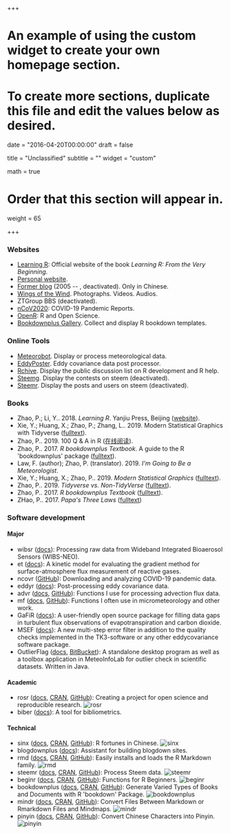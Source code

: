 +++
# An example of using the custom widget to create your own homepage section.
# To create more sections, duplicate this file and edit the values below as desired.

date = "2016-04-20T00:00:00"
draft = false

title = "Unclassified"
subtitle = ""
widget = "custom"

math = true

# Order that this section will appear in.
weight = 65

+++

### Websites

- [Learning R](https://xuer.pzhao.org/): Official website of the book *Learning R: From the Very Beginning*.
- [Personal website](https://pzhao.org).
- [Former blog](http://dapengde.com) (2005 -- , deactivated). Only in Chinese.
- [Wings of the Wind](https://gallery.pzhao.org). Photographs. Videos. Audios. 
- ZTGroup BBS (deactivated). 
- [nCoV2020](https://ncov2020.org): COVID-19 Pandemic Reports.
- [OpenR](https://openr.pzhao.org): R and Open Science.
- [Bookdownplus Gallery](https://bookdownplus.pzhao.org/). Collect and display R bookdown templates.

### Online Tools

- [Meteorobot](https://sciwis.shinyapps.io/meteorobot/). Display or process meteorological data.
- [EddyPoster](https://sciwis.shinyapps.io/eddyposter/). Eddy covariance data post processor.
- [Rchive](https://sciwis.shinyapps.io/rchive/). Display the public discussion list on R development and R help.
- [Steemg](http://ec2-35-157-142-69.eu-central-1.compute.amazonaws.com:3838/myapp/). Display the contests on steem (deactivated).
- [Steemr](https://pzhao.shinyapps.io/steemr/). Display the posts and users on steem (deactivated).

### Books

- Zhao, P.; Li, Y.. 2018. *Learning R*. Yanjiu Press, Beijing ([website](https://xuer.pzhao.org/)). 
- Xie, Y.; Huang, X.; Zhao, P.; Zhang, L.. 2019. Modern Statistical Graphics with Tidyverse ([fulltext](https://pzhaonet.github.io/msgtv/)).
- Zhao, P.. 2019. 100 Q & A in R ([在线阅读](https://pzhao.org/book/r100q/)).
- Zhao, P.. 2017. *R bookdownplus Textbook*. A guide to the R 'bookdownplus' package ([fulltext](https://bookdown.org/baydap/bookdownplus/)).
- Law, F. (author); Zhao, P. (translator). 2019. *I'm Going to Be a Meteorologist*.
- Xie, Y.; Huang, X.; Zhao, P.. 2019. *Modern Statistical Graphics* ([fulltext](https://msg-book.netlify.com/)).
- Zhao, P.. 2019. *Tidyverse vs. Non-TidyVerse* ([fulltext](https://pzhaonet.github.io/btcookbook/)).
- Zhao, P.. 2017. *R bookdownplus Textbook* ([fulltext](https://bookdown.org/baydap/bookdownplus/)).
- ZHao, P.. 2017. *Papa's Three Laws* ([fulltext](https://bookdown.org/baydap/papasdiary/))

### Software development

#### Major

- wibsr ([docs](https://pzhao.org/pkg/wibsr)): Processing raw data from Wideband Integrated Bioaerosol Sensors (WIBS-NEO).
- et ([docs](https://pzhao.org/pkg/et)): A kinetic model for evaluating the gradient method for surface-atmosphere flux measurement of reactive gases.
- ncovr ([GitHub](https://github.com/pzhaonet/ncovr)): Downloading and analyzing COVID-19 pandemic data.
- eddyr ([docs](https://pzhao.org/pkg/eddyr)): Post-processing eddy covariance data.
- advr ([docs](https://pzhao.org/pkg/advr), [GitHub](https://github.com/pzhaonet/advr)): Functions I use for processing advection  flux data.
- mf ([docs](https://pzhao.org/pkg/mf), [GitHub](https://github.com/pzhaonet/mf)): Functions I often use in micrometeorology and other work.
- GaFiR ([docs](https://www.bayceer.uni-bayreuth.de/mm/de/software/software/software_dl.php?id_obj=124194)): A user-friendly open source package for filling data gaps in turbulent flux observations of evapotranspiration and carbon dioxide.
- MSEF ([docs](https://epub.uni-bayreuth.de/1759/)): A new multi-step error filter in addition to the quality checks implemented in the TK3-software or any other eddycovariance software package.
- OutlierFlag ([docs](http://meteothink.org/products/outlierflag.html), [BitBucket](https://bitbucket.org/yaqiang/outlierflag)): A standalone desktop program as well as a toolbox application in MeteoInfoLab for outlier check in scientific datasets. Written in Java.

#### Academic
- rosr ([docs](https://pzhao.org/pkg/rosr), [CRAN](https://CRAN.R-project.org/package=rosr), [GitHub](https://github.com/pzhaonet/rosr)): Creating a project for open science and reproducible research.
  ![rosr](http://cranlogs.r-pkg.org/badges/grand-total/rosr)
- biber ([docs](https://pzhao.org/pkg/biber)): A tool for bibliometrics.

#### Technical
- sinx ([docs](https://pzhao.org/pkg/sinx), [CRAN](https://CRAN.R-project.org/package=sinx), [GitHub](https://github.com/pzhaonet/sinx)): R fortunes in Chinese.
  ![sinx](http://cranlogs.r-pkg.org/badges/grand-total/sinx)
- blogdownplus ([docs](https://pzhao.org/pkg/blogdownplus)): Assistant for building blogdown sites.
- rmd ([docs](https://pzhao.org/pkg/rmd), [CRAN](https://CRAN.R-project.org/package=rmd), [GitHub](https://github.com/pzhaonet/rmd)):  Easily installs and loads the R Markdown family.
  ![rmd](http://cranlogs.r-pkg.org/badges/grand-total/rmd)
- steemr ([docs](https://pzhao.org/pkg/steemr), [CRAN](https://CRAN.R-project.org/package=steemr), [GitHub](https://github.com/pzhaonet/steemr)):  Process Steem data.
  ![steemr](https://cranlogs.r-pkg.org/badges/grand-total/steemr)
- beginr ([docs](https://pzhao.org/pkg/beginr), [CRAN](https://CRAN.R-project.org/package=beginr), [GitHub](https://github.com/pzhaonet/beginr)): Functions for R Beginners.
  ![beginr](http://cranlogs.r-pkg.org/badges/grand-total/beginr)
- bookdownplus ([docs](https://pzhao.org/pkg/bookdownplus), [CRAN](https://CRAN.R-project.org/package=bookdownplus), [GitHub](https://github.com/pzhaonet/bookdownplus)): Generate Varied Types of Books and Documents with R 'bookdown' Package. 
  ![bookdownplus](http://cranlogs.r-pkg.org/badges/grand-total/bookdownplus)
- mindr ([docs](https://pzhao.org/pkg/mindr), [CRAN](https://CRAN.R-project.org/package=mindr), [GitHub](https://github.com/pzhaonet/mindr)): Convert Files Between Markdown or Rmarkdown Files and Mindmaps.
  ![mindr](http://cranlogs.r-pkg.org/badges/grand-total/mindr)
- pinyin ([docs](https://pzhao.org/pkg/pinyin), [CRAN](https://CRAN.R-project.org/package=pinyin), [GitHub](https://github.com/pzhaonet/pinyin)): Convert Chinese Characters into Pinyin.
  ![pinyin](http://cranlogs.r-pkg.org/badges/grand-total/pinyin)
